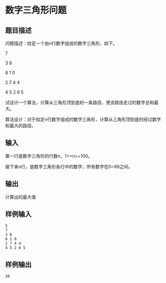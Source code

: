 # 数字三角形问题
## 题目描述
问题描述：给定一个由n行数字组成的数字三角形，如下。

7

3   8

8   1   0

2   7   4   4

4   5   2   6   5

试设计一个算法，计算从三角形顶到底的一条路径，使该路径走过的数字总和最大。

算法设计：对于给定n行数字组成的数字三角形，计算从三角形顶到底的经过数字和最大的路径。
## 输入
第一行是数字三角形的行数n，1<=n<=100。

接下来n行，是数字三角形各行中的数字，所有数字在0~99之间。
## 输出
计算出的最大值
## 样例输入
```text
5
7
3 8
8 1 0
2 7 4 4
4 5 2 6 5
```
## 样例输出
```text
30
```